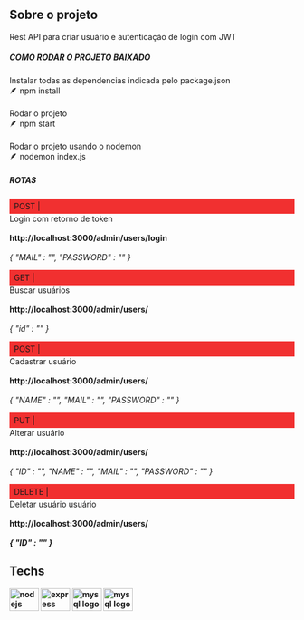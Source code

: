 <h2 align="left">Sobre o projeto</h2>

<p align="left">Rest API para criar usuário e autenticação de login com JWT</p>

<h5 align="left">COMO RODAR O PROJETO BAIXADO</h5>

<p align="left">Instalar todas as dependencias indicada pelo package.json<br>🪶 npm install<br><br>Rodar o projeto<br>🪶 npm start<br><br>Rodar o projeto usando o nodemon <br>🪶 nodemon index.js</p>

<h5 align="left">ROTAS</h5>

<p align="left"><span style="display: block; padding: 5px 8px; background-color: #F13030">POST |</span>  Login com retorno de token<br><br><strong>http://localhost:3000/admin/users/login</strong><br><br><i>{ "MAIL" : "", "PASSWORD" : "" }</i></p>

<p align="left"><span style="display: block; padding: 5px 8px; background-color: #F13030">GET |</span> Buscar usuários<br><br><strong>http://localhost:3000/admin/users/</strong><br><br><i>{ "id" : "" }</i></p>

<p align="left"><span style="display: block; padding: 5px 8px; background-color: #F13030">POST |</span> Cadastrar usuário<br><br><strong>http://localhost:3000/admin/users/</strong><br><br><i>{ "NAME" : "", "MAIL" : "", "PASSWORD" : "" }</i></p>

<p align="left"><span style="display: block; padding: 5px 8px; background-color: #F13030">PUT |</span> Alterar usuário<br><br><strong>http://localhost:3000/admin/users/</strong><br><br><i>{ "ID" : "", "NAME" : "", "MAIL" : "", "PASSWORD" : "" }</i></p>

<p align="left"><span style="display: block; padding: 5px 8px; background-color: #F13030">DELETE |</span> Deletar usuário usuário<br><br><strong>http://localhost:3000/admin/users/<strong><br><br><i>{ "ID" : "" }</i></p>

<h2 align="left">Techs</h2>

<div align="left">
  <img src="https://cdn.jsdelivr.net/gh/devicons/devicon/icons/nodejs/nodejs-original.svg" height="40" width="52" alt="nodejs logo"  />
  <img src="https://cdn.jsdelivr.net/gh/devicons/devicon/icons/express/express-original.svg" height="40" width="52" alt="express logo"  />
  <img src="https://cdn.jsdelivr.net/gh/devicons/devicon/icons/mysql/mysql-original-wordmark.svg" height="40" width="52" alt="mysql logo"  />
  <img src="https://jwt.io/img/logo.svg" height="40" width="52" alt="mysql logo"  />
</div>
